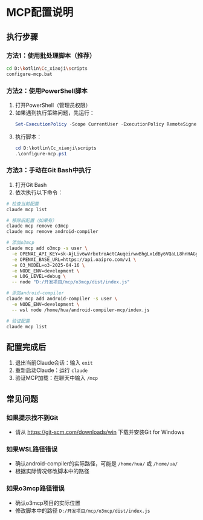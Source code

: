 # MCP配置说明

## 执行步骤

### 方法1：使用批处理脚本（推荐）
```bash
cd D:\kotlin\Cc_xiaoji\scripts
configure-mcp.bat
```

### 方法2：使用PowerShell脚本
1. 打开PowerShell（管理员权限）
2. 如果遇到执行策略问题，先运行：
   ```powershell
   Set-ExecutionPolicy -Scope CurrentUser -ExecutionPolicy RemoteSigned
   ```
3. 执行脚本：
   ```powershell
   cd D:\kotlin\Cc_xiaoji\scripts
   .\configure-mcp.ps1
   ```

### 方法3：手动在Git Bash中执行
1. 打开Git Bash
2. 依次执行以下命令：

```bash
# 检查当前配置
claude mcp list

# 移除旧配置（如果有）
claude mcp remove o3mcp
claude mcp remove android-compiler

# 添加o3mcp
claude mcp add o3mcp -s user \
  -e OPENAI_API_KEY=sk-AjLiv6wVrbxtroActCAuqeirwwBhgLx1dBy6VQaLL8hnHAGgB2ET \
  -e OPENAI_BASE_URL=https://api.oaipro.com/v1 \
  -e O3_MODEL=o3-2025-04-16 \
  -e NODE_ENV=development \
  -e LOG_LEVEL=debug \
  -- node "D:/开发项目/mcp/o3mcp/dist/index.js"

# 添加android-compiler
claude mcp add android-compiler -s user \
  -e NODE_ENV=development \
  -- wsl node /home/hua/android-compiler-mcp/index.js

# 验证配置
claude mcp list
```

## 配置完成后

1. 退出当前Claude会话：输入 `exit`
2. 重新启动Claude：运行 `claude`
3. 验证MCP加载：在聊天中输入 `/mcp`

## 常见问题

### 如果提示找不到Git
- 请从 https://git-scm.com/downloads/win 下载并安装Git for Windows

### 如果WSL路径错误
- 确认android-compiler的实际路径，可能是 `/home/hua/` 或 `/home/ua/`
- 根据实际情况修改脚本中的路径

### 如果o3mcp路径错误
- 确认o3mcp项目的实际位置
- 修改脚本中的路径 `D:/开发项目/mcp/o3mcp/dist/index.js`